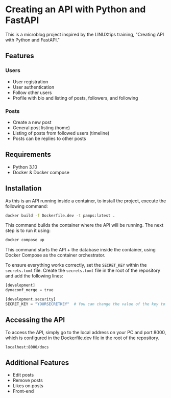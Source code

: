 # Creating an API with Python and FastAPI

This is a microblog project inspired by the LINUXtips training, "Creating API with Python and FastAPI."

## Features

### Users
- User registration
- User authentication
- Follow other users
- Profile with bio and listing of posts, followers, and following

### Posts

- Create a new post
- General post listing (home)
- Listing of posts from followed users (timeline)
- Posts can be replies to other posts

## Requirements
- Python 3.10
- Docker & Docker compose

## Installation

As this is an API running inside a container, to install the project, execute the following command:

```Bash
docker build -f Dockerfile.dev -t pamps:latest .
```
This command builds the container where the API will be running. The next step is to run it using:
```Bash
docker compose up
```
This command starts the API + the database inside the container, using Docker Compose as the container orchestrator.

To ensure everything works correctly, set the `SECRET_KEY` within the `secrets.toml` file. Create the `secrets.toml` file in the root of the repository and add the following lines:

```Python
[development]
dynaconf_merge = true

[development.security]
SECRET_KEY = "YOURSECRETKEY"  # You can change the value of the key to anything you prefer.
```

## Accessing the API
To access the API, simply go to the local address on your PC and port 8000, which is configured in the Dockerfile.dev file in the root of the repository.
```
localhost:8000/docs
```
## Additional Features

- Edit posts
- Remove posts
- Likes on posts
- Front-end
